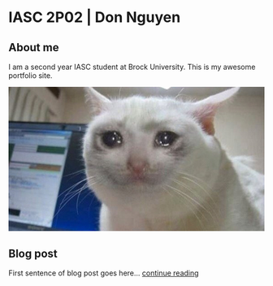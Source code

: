 # IASC 2P02 | Don Nguyen

## About me

I am a second year IASC student at Brock University. This is my awesome portfolio site.

![](images/crying.jpg)

## Blog post 

First sentence of blog post goes here... [continue reading](blog)
